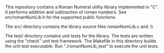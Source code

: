 This repository contains a Roman Numeral utility library implemented in "C". It performs
addition and subtraction of roman numbers. See src/romanNumLib.h for the supported public
functions.

The src/ directory contains the library source files romanNumLib.c and .h

The test/ directory contains unit tests for the library. The tests are written using the
"check" unit test framework. The Makefile in this directory builds the unit test
executable. Run "./romanNumLib_test" to execute the unit tests.

